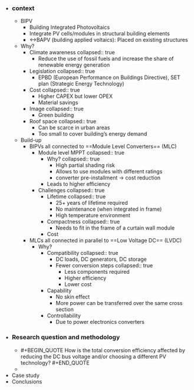 - ### context
	- BIPV
		- Building Integrated Photovoltaics
		- Integrate PV cells/modules in structural building elements
		- <->BAPV (building applied voltaics): Placed on existing structures
	- Why?
		- Climate awareness
		  collapsed:: true
			- Reduce the use of fossil fuels and increase the share of renewable energy generation
		- Legislation
		  collapsed:: true
			- EPBD (European
			  Performance on Buildings Directive), SET plan (Strategic Energy Technology)
		- Cost
		  collapsed:: true
			- Higher CAPEX but lower OPEX
			- Material savings
		- Image
		  collapsed:: true
			- Green building
		- Roof space
		  collapsed:: true
			- Can be scarce in urban areas
			- Too small to cover building’s energy demand
	- Build-up
		- BIPVs all connected to ==Module Level Converters== (MLC)
			- Module level MPPT
			  collapsed:: true
				- Why?
				  collapsed:: true
					- High partial shading risk
					- Allows to use modules with different ratings
					- converter pre-installment -> cost reduction
				- Leads to higher efficiency
			- Challenges
			  collapsed:: true
				- Lifetime
				  collapsed:: true
					- 25+ years of lifetime required
					- No maintenance (when integrated in frame)
					- High temperature environment
				- Compactness
				  collapsed:: true
					- Needs to fit in the frame of a curtain wall module
				- Cost
		- MLCs all connected in parallel to ==Low Voltage DC== (LVDC)
			- Why?
				- Compatibility
				  collapsed:: true
					- DC loads, DC generators, DC storage
					- Fewer conversion steps
					  collapsed:: true
						- Less components required
						- Higher efficiency
						- Lower cost
				- Capability
					- No skin effect
					- More power can be transferred over the same cross section
				- Controllability
					- Due to power electronics converters
- ### Research question and methodology
	- #+BEGIN_QUOTE
	  How is the total conversion efficiency
	  affected by reducing the DC bus voltage and/or choosing a different PV
	  technology?
	  #+END_QUOTE
	-
- Case study
- Conclusions